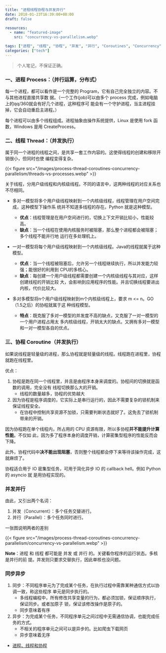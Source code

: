 ```yaml
---
title: "进程线程协程与并发并行"
date: 2018-01-23T16:39:00+08:00
draft: false

resources:
  - name: "featured-image"
    src: "concurrency-vs-parallelism.webp"

tags: ["进程", "线程", "协程", "并发", "并行", "Coroutines", "Concurrency"]
categories: ["tech"]
---
```


> 个人笔记，不保证正确。

### 一、进程 Process：（并行运算，分布式）

每一个进程，都可以看作是一个完整的 Program，它有自己完全独立的内容。不与其他进程直接共享数
据。（一个工作(job)可以由多个 process 完成，例如电脑上的qq/360就会有好几个进程，这种程序可
能会有一个守护进程，当主进程挂掉，它会自动重启主进程。）

每个进程可以由多个线程组成。进程抽象由操作系统提供，Linux 是使用 fork 函数，Windows 是用
CreateProcess。

### 二、线程 Thread：（并发执行）

属于同一个进程的线程之间，是共享一套工作内容的。这使得线程的创建和移除开销很小，但同时也使
编程变得复杂。

{{< figure src="/images/process-thread-coroutines-concurrency-parallelism/threads-vs-processes.webp" >}}

关于线程，分用户级线程和内核级线程。不同的语言中，这两种线程的对应关系也不尽相同。

- 多对一模型将多个用户级线程映射到一个内核级线程，线程管理在用户空间完成，这种模型下操作系
  统并不知道多线程的存在。Python 就是这种模型。

  - **优点**：线程管理是在用户空间进行的，切换上下文开销比较小，性能较高。
  - **缺点**：当一个线程在使用内核服务时被阻塞，那么整个进程都会被阻塞；多个线程不能并行地
    运行在多处理机上。

- 一对一模型将每个用户级线程映射到一个内核级线程。Java的线程就属于这种模型。

  - **优点**：当一个线程被阻塞后，允许另一个线程继续执行，所以并发能力较强；能很好的利用到
    CPU的多核心。
  - **缺点**：每创建一个用户级线程都需要创建一个内核级线程与其对应，这样创建线程的开销比较
    大，会影响到应用程序的性能。并且切换线程要进出内核，代价比较大。

- 多对多模型将n个用户级线程映射到m个内核级线程上，要求 m <= n。GO（1.5之后）的协程就属于这
  种线程模型。
  - **特点**：既克服了多对一模型的并发度不高的缺点，又克服了一对一模型的一个用户进程占用太
    多内核级线程，开销太大的缺点。又拥有多对一模型和一对一模型各自的优点。

### 三、协程 Coroutine（并发执行）

如果说线程是轻量级的进程，那么协程就是轻量级的线程。线程跑在进程里，协程就跑在线程里。

优点：

1. 协程是跑在同一个线程里，并且是由程序本身来调度的。协程间的切换就是函数的调用，完全没有
   线程切换那么大的开销。
   - 线程的数量越多，协程的优势越大
1. 因为协程是程序调度的，它实际上是串行运行的，因此不需要复杂的锁机制来保证线程安全。
   - 在协程中控制共享资源不加锁，只需要判断状态就好了。这免去了锁机制带来的开销。

因为协程跑在单个线程内，所占用的 CPU 资源有限，所以多协程**并不能提升计算性能**。不仅如
此，因为多了程序本身的调度开销，计算密集型程序的性能反而会下降。

此外，协程代码中**决不能出现阻塞**，否则整个线程都会停下来等待该操作完成，这就麻烦了。

协程适合用于 IO 密集型任务，可用于简化异步 IO 的 callback hell。例如 Python 的 asyncio 就
是用协程实现的。

### 并发并行

由此，又引出两个名词：

1. 并发（Concurrent）：多个任务交替进行。
1. 并行（Parallel）：多个任务同时进行。

一张图说明两者的差别

{{< figure src="/images/process-thread-coroutines-concurrency-parallelism/concurrency-vs-parallelism.webp" >}}

**Note**：进程 和 线程 都可能是 并发 或 并行 的。关键看你程序的运行状态。多核是并行的前
提。并发则只要求交替执行，因此单核也没问题。

### 同步异步

1. 同步：不同程序单元为了完成某个任务，在执行过程中需靠某种通信方式以协调一致，称这些程序
   单元是同步执行的。
   - 多线程编程中，所有修改共享变量的行为，都必须加锁，保证顺序执行，保证同步。或者加原子
     锁，保证该修改操作是原子的。
   - 同步意味着有序
1. 异步：为完成某个任务，不同程序单元之间过程中无需通信协调，也能完成任务的方式。
   - 不相关的程序单元之间可以是异步的。比如爬虫下载网页
   - 异步意味着无序

- [进程、线程和协程](https://www.cnblogs.com/euphie/p/7008077.html)
